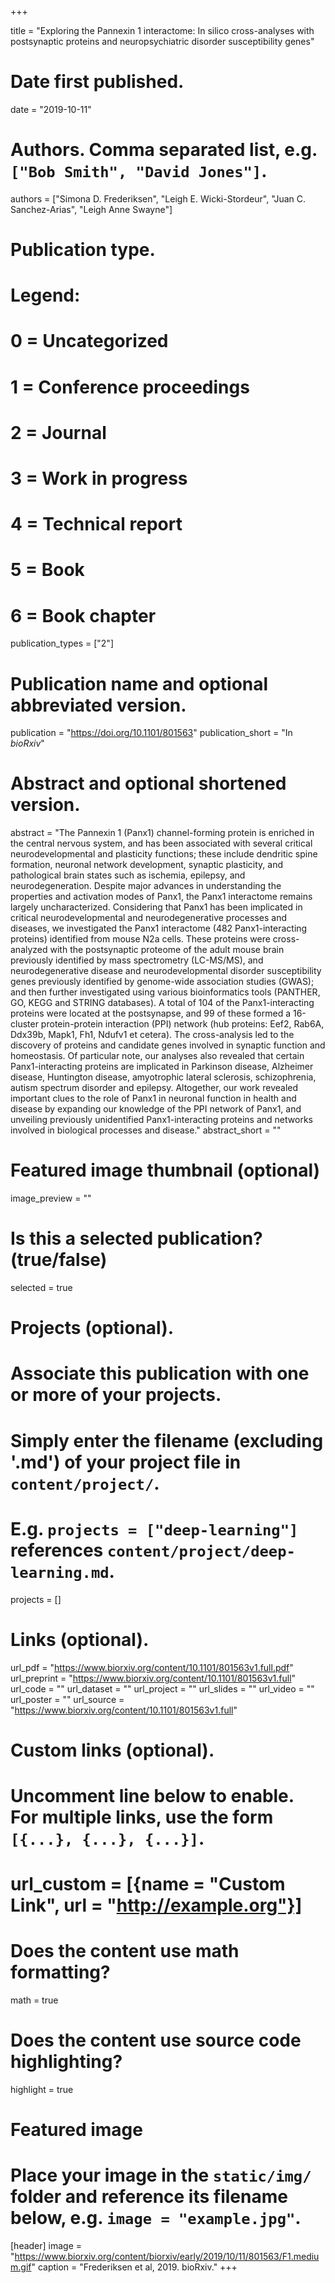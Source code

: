+++

title = "Exploring the Pannexin 1 interactome: In silico cross-analyses with postsynaptic proteins and neuropsychiatric disorder susceptibility genes"

# Date first published.
date = "2019-10-11"

# Authors. Comma separated list, e.g. `["Bob Smith", "David Jones"]`.
authors = ["Simona D. Frederiksen", "Leigh E. Wicki-Stordeur", "Juan C. Sanchez-Arias", "Leigh Anne Swayne"]

# Publication type.
# Legend:
# 0 = Uncategorized
# 1 = Conference proceedings
# 2 = Journal
# 3 = Work in progress
# 4 = Technical report
# 5 = Book
# 6 = Book chapter
publication_types = ["2"]

# Publication name and optional abbreviated version.
publication = "https://doi.org/10.1101/801563"
publication_short = "In *bioRxiv*"

# Abstract and optional shortened version.
abstract = "The Pannexin 1 (Panx1) channel-forming protein is enriched in the central nervous system, and has been associated with several critical neurodevelopmental and plasticity functions; these include dendritic spine formation, neuronal network development, synaptic plasticity, and pathological brain states such as ischemia, epilepsy, and neurodegeneration. Despite major advances in understanding the properties and activation modes of Panx1, the Panx1 interactome remains largely uncharacterized. Considering that Panx1 has been implicated in critical neurodevelopmental and neurodegenerative processes and diseases, we investigated the Panx1 interactome (482 Panx1-interacting proteins) identified from mouse N2a cells. These proteins were cross-analyzed with the postsynaptic proteome of the adult mouse brain previously identified by mass spectrometry (LC-MS/MS), and neurodegenerative disease and neurodevelopmental disorder susceptibility genes previously identified by genome-wide association studies (GWAS); and then further investigated using various bioinformatics tools (PANTHER, GO, KEGG and STRING databases). A total of 104 of the Panx1-interacting proteins were located at the postsynapse, and 99 of these formed a 16-cluster protein-protein interaction (PPI) network (hub proteins: Eef2, Rab6A, Ddx39b, Mapk1, Fh1, Ndufv1 et cetera). The cross-analysis led to the discovery of proteins and candidate genes involved in synaptic function and homeostasis. Of particular note, our analyses also revealed that certain Panx1-interacting proteins are implicated in Parkinson disease, Alzheimer disease, Huntington disease, amyotrophic lateral sclerosis, schizophrenia, autism spectrum disorder and epilepsy. Altogether, our work revealed important clues to the role of Panx1 in neuronal function in health and disease by expanding our knowledge of the PPI network of Panx1, and unveiling previously unidentified Panx1-interacting proteins and networks involved in biological processes and disease."
abstract_short = ""

# Featured image thumbnail (optional)
image_preview = ""

# Is this a selected publication? (true/false)
selected = true

# Projects (optional).
#   Associate this publication with one or more of your projects.
#   Simply enter the filename (excluding '.md') of your project file in `content/project/`.
#   E.g. `projects = ["deep-learning"]` references `content/project/deep-learning.md`.
projects = []

# Links (optional).
url_pdf = "https://www.biorxiv.org/content/10.1101/801563v1.full.pdf"
url_preprint = "https://www.biorxiv.org/content/10.1101/801563v1.full"
url_code = ""
url_dataset = ""
url_project = ""
url_slides = ""
url_video = ""
url_poster = ""
url_source = "https://www.biorxiv.org/content/10.1101/801563v1.full"

# Custom links (optional).
#   Uncomment line below to enable. For multiple links, use the form `[{...}, {...}, {...}]`.
# url_custom = [{name = "Custom Link", url = "http://example.org"}]

# Does the content use math formatting?
math = true

# Does the content use source code highlighting?
highlight = true

# Featured image
# Place your image in the `static/img/` folder and reference its filename below, e.g. `image = "example.jpg"`.
[header]
image = "https://www.biorxiv.org/content/biorxiv/early/2019/10/11/801563/F1.medium.gif"
caption = "Frederiksen et al, 2019. bioRxiv."
+++
